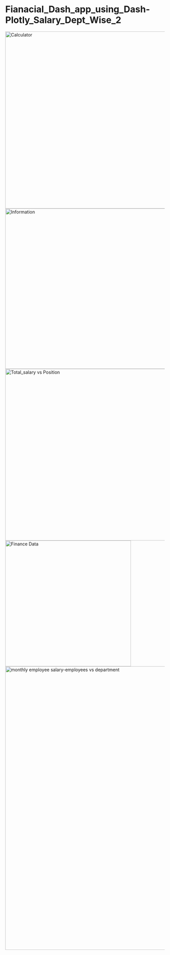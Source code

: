 # Fianacial_Dash_app_using_Dash-Plotly_Salary_Dept_Wise_2
<img width="559" alt="Calculator" src="https://user-images.githubusercontent.com/82444922/220929681-8f4406eb-9a16-42b6-9023-1b3517a0b5f3.png">
<img width="506" alt="Information" src="https://user-images.githubusercontent.com/82444922/220930254-5358b96f-b690-4a94-ab5d-586edbe509a6.png">
<img width="542" alt="Total_salary vs Position" src="https://user-images.githubusercontent.com/82444922/220930324-c84afc85-ab64-4251-bf31-602a475b4891.png">
<img width="397" alt="Finance Data" src="https://user-images.githubusercontent.com/82444922/220930368-45140e5b-f6db-4edf-b65a-adfa89e19a87.png">
<img width="895" alt="monthly employee salary-employees vs department" src="https://user-images.githubusercontent.com/82444922/220930415-dde064e1-62b3-4d97-b4af-2051fbb54d96.png">
